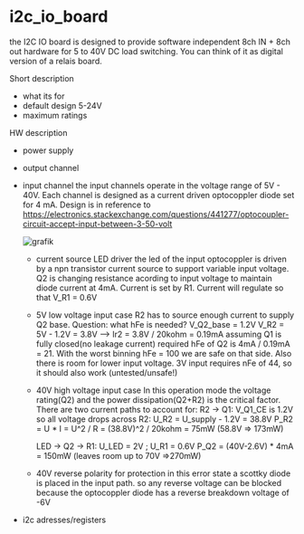 # i2c_io_board
the I2C IO board is designed to provide software independent 8ch IN + 8ch out hardware for 5 to 40V DC load switching.
You can think of it as digital version of a relais board.

Short description
- what its for
- default design 5-24V
- maximum ratings

HW description
- power supply
- output channel
- input channel
  the input channels operate in the voltage range of 5V - 40V. Each channel is designed as a current driven optocoppler diode set for 4 mA.
  Design is in reference to https://electronics.stackexchange.com/questions/441277/optocoupler-circuit-accept-input-between-3-50-volt
  
  ![grafik](https://github.com/unddef/i2c_io_board/assets/27676292/7b527a98-d258-4681-a2e0-9565a7e3695d)

  - current source LED driver
    the led of the input optocoppler is driven by a npn transistor current source to support variable input voltage. Q2 is changing resistance acording to input voltage to maintain diode current at 4mA.
    Current is set by R1. Current will regulate so that V_R1 = 0.6V

  - 5V low voltage input case
    R2 has to source enough current to supply Q2 base. Question: what hFe is needed?
    V_Q2_base = 1.2V
    V_R2 = 5V - 1.2V = 3.8V  --> Ir2 = 3.8V / 20kohm = 0.19mA
    assuming Q1 is fully closed(no leakage current) required hFe of Q2 is 4mA / 0.19mA = 21. With the worst binning hFe = 100 we are safe on that side. Also there is room for lower input voltage. 3V  input requires nFe of 44, so it should also work (untested/unsafe!)
  - 40V high voltage input case
    In this operation mode the voltage rating(Q2) and the power dissipation(Q2+R2) is the critical factor. There are two current paths to account for:
    R2 -> Q1:
    V_Q1_CE is 1.2V so all voltage drops across R2: U_R2 = U_supply - 1.2V = 38.8V
    P_R2 = U * I = U^2 / R = (38.8V)^2 / 20kohm = 75mW    (58.8V => 173mW)

    LED -> Q2 -> R1:
    U_LED = 2V ; U_R1 = 0.6V
    P_Q2 = (40V-2.6V) * 4mA = 150mW      (leaves room up to 70V =>270mW)
  - 40V reverse polarity
    for protection in this error state a scottky diode is placed in the input path. so any reverse voltage can be blocked because the optocoppler diode has a reverse breakdown voltage of -6V
- i2c adresses/registers
